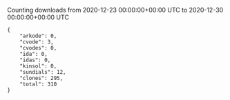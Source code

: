 
Counting downloads from 2020-12-23 00:00:00+00:00 UTC to 2020-12-30 00:00:00+00:00 UTC

```
{
    "arkode": 0,
    "cvode": 3,
    "cvodes": 0,
    "ida": 0,
    "idas": 0,
    "kinsol": 0,
    "sundials": 12,
    "clones": 295,
    "total": 310
}
```
